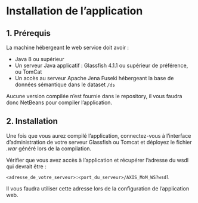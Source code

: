 # Installation de l’application


## 1. Prérequis

La machine hébergeant le web service doit avoir : 

* Java 8 ou supérieur
* Un serveur Java applicatif : Glassfish 4.1.1 ou supérieur de préférence, ou TomCat
* Un accès au serveur Apache Jena Fuseki hébergeant la base de données sémantique dans le dataset `/ds`

Aucune version compilée n’est fournie dans le repository, il vous faudra donc NetBeans pour compiler l’application. 

## 2. Installation 

Une fois que vous aurez compilé l’application, connectez-vous à l’interface d’administration de votre serveur Glassfish ou Tomcat 
et déployez le fichier *.war* généré lors de la compilation.

Vérifier que vous avez accès à l’application et récupérer l’adresse du wsdl qui devrait être :

`<adresse_de_votre_serveur>:<port_du_serveur>/AXIS_MoM_WS?wsdl`

Il vous faudra utiliser cette adresse lors de la configuration de l’application web. 

